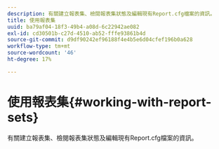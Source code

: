 ```yaml
---
description: 有關建立報表集、檢閱報表集狀態及編輯現有Report.cfg檔案的資訊。
title: 使用報表集
uuid: ba79af04-18f3-49b4-a08d-6c22942ae082
exl-id: cd30501b-c27d-4510-ab52-fffe93861b4d
source-git-commit: d9df90242ef96188f4e4b5e6d04cfef196b0a628
workflow-type: tm+mt
source-wordcount: '46'
ht-degree: 17%

---
```


# 使用報表集{#working-with-report-sets}

有關建立報表集、檢閱報表集狀態及編輯現有Report.cfg檔案的資訊。
